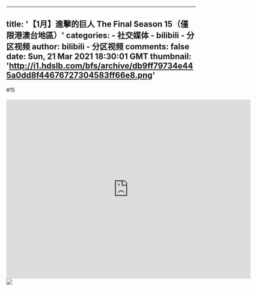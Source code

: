 
---
title: '【1月】進擊的巨人 The Final Season 15（僅限港澳台地區）'
categories: 
    - 社交媒体
    - bilibili - 分区视频
author: bilibili - 分区视频
comments: false
date: Sun, 21 Mar 2021 18:30:01 GMT
thumbnail: 'http://i1.hdslb.com/bfs/archive/db9ff79734e445a0dd8f44676727304583ff66e8.png'
---

<div>   
#15<br><br><iframe src="https://player.bilibili.com/player.html?aid=672205171&high_quality=1" width="650" height="477" scrolling="no" border="0" frameborder="no" framespacing="0" allowfullscreen="true"></iframe><br><img src="http://i1.hdslb.com/bfs/archive/db9ff79734e445a0dd8f44676727304583ff66e8.png" referrerpolicy="no-referrer">  
</div>
            